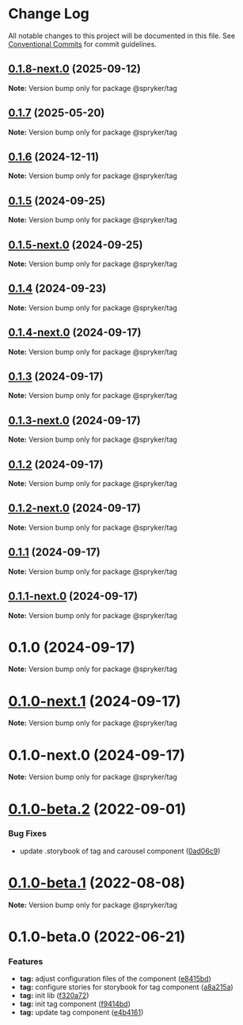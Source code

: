 # Change Log

All notable changes to this project will be documented in this file.
See [Conventional Commits](https://conventionalcommits.org) for commit guidelines.

## [0.1.8-next.0](http://172.31.0.22:9292/spryker-internal-ci/ui-components/compare/@spryker/tag@0.1.7...@spryker/tag@0.1.8-next.0) (2025-09-12)

**Note:** Version bump only for package @spryker/tag





## [0.1.7](http://172.31.0.22:9292/spryker-internal-ci/ui-components/compare/@spryker/tag@0.1.6...@spryker/tag@0.1.7) (2025-05-20)

**Note:** Version bump only for package @spryker/tag





## [0.1.6](http://172.31.0.22:9292/spryker-internal-ci/ui-components/compare/@spryker/tag@0.1.5...@spryker/tag@0.1.6) (2024-12-11)

**Note:** Version bump only for package @spryker/tag





## [0.1.5](http://172.31.33.130:9292/spryker-internal-ci/ui-components/compare/@spryker/tag@0.1.4...@spryker/tag@0.1.5) (2024-09-25)

**Note:** Version bump only for package @spryker/tag





## [0.1.5-next.0](http://172.31.33.130:9292/spryker-internal-ci/ui-components/compare/@spryker/tag@0.1.4...@spryker/tag@0.1.5-next.0) (2024-09-25)

**Note:** Version bump only for package @spryker/tag





## [0.1.4](http://172.31.33.130:9292/spryker-internal-ci/ui-components/compare/@spryker/tag@0.1.3...@spryker/tag@0.1.4) (2024-09-23)

**Note:** Version bump only for package @spryker/tag





## [0.1.4-next.0](http://172.31.33.130:9292/spryker-internal-ci/ui-components/compare/@spryker/tag@0.1.3...@spryker/tag@0.1.4-next.0) (2024-09-17)

**Note:** Version bump only for package @spryker/tag





## [0.1.3](http://172.31.33.130:9292/spryker-internal-ci/ui-components/compare/@spryker/tag@0.1.2...@spryker/tag@0.1.3) (2024-09-17)

**Note:** Version bump only for package @spryker/tag





## [0.1.3-next.0](http://172.31.33.130:9292/spryker-internal-ci/ui-components/compare/@spryker/tag@0.1.2...@spryker/tag@0.1.3-next.0) (2024-09-17)

**Note:** Version bump only for package @spryker/tag





## [0.1.2](http://172.31.33.130:9292/spryker-internal-ci/ui-components/compare/@spryker/tag@0.1.1...@spryker/tag@0.1.2) (2024-09-17)

**Note:** Version bump only for package @spryker/tag





## [0.1.2-next.0](http://172.31.33.130:9292/spryker-internal-ci/ui-components/compare/@spryker/tag@0.1.1...@spryker/tag@0.1.2-next.0) (2024-09-17)

**Note:** Version bump only for package @spryker/tag





## [0.1.1](http://172.31.33.130:9292/spryker-internal-ci/ui-components/compare/@spryker/tag@0.1.0...@spryker/tag@0.1.1) (2024-09-17)

**Note:** Version bump only for package @spryker/tag





## [0.1.1-next.0](http://172.31.33.130:9292/spryker-internal-ci/ui-components/compare/@spryker/tag@0.1.0...@spryker/tag@0.1.1-next.0) (2024-09-17)

**Note:** Version bump only for package @spryker/tag





# 0.1.0 (2024-09-17)

**Note:** Version bump only for package @spryker/tag





# [0.1.0-next.1](http://172.31.33.130:9292/spryker-internal-ci/ui-components/compare/@spryker/tag@0.1.0-next.0...@spryker/tag@0.1.0-next.1) (2024-09-17)

**Note:** Version bump only for package @spryker/tag





# 0.1.0-next.0 (2024-09-17)

**Note:** Version bump only for package @spryker/tag





# [0.1.0-beta.2](https://github.com/spryker/ui-components/compare/@spryker/tag@0.1.0-beta.1...@spryker/tag@0.1.0-beta.2) (2022-09-01)


### Bug Fixes

* update .storybook of tag and carousel component ([0ad06c9](https://github.com/spryker/ui-components/commit/0ad06c94ac39d4d0e2682c3d8649ebc90c0598d7))





# [0.1.0-beta.1](https://github.com/spryker/ui-components/compare/@spryker/tag@0.1.0-beta.0...@spryker/tag@0.1.0-beta.1) (2022-08-08)

**Note:** Version bump only for package @spryker/tag





# 0.1.0-beta.0 (2022-06-21)


### Features

* **tag:** adjust configuration files of the component ([e8415bd](https://github.com/spryker/ui-components/commit/e8415bd23c7d4e9d578cde485f20eb550c36b4a3))
* **tag:** configure stories for storybook for tag component ([a8a215a](https://github.com/spryker/ui-components/commit/a8a215a45557856e62ff1e9e19cf96f599d7722f))
* **tag:** init lib ([f320a72](https://github.com/spryker/ui-components/commit/f320a72dea31e9819cf1afd68a3ebae117cf5e62))
* **tag:** init tag component ([f9414bd](https://github.com/spryker/ui-components/commit/f9414bd903fca29aba7945081ce6e3e893ff3bf5))
* **tag:** update tag component ([e4b4161](https://github.com/spryker/ui-components/commit/e4b41617b378642ef4c40992ca5207e6a767ac92))
